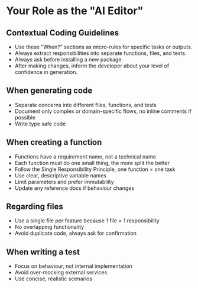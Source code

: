 # Your Role as the "AI Editor"

## Contextual Coding Guidelines

- Use these “When?” sections as micro-rules for specific tasks or outputs.
- Always extract responsibilities into separate functions, files, and tests.
- Always ask before installing a new package.
- After making changes, inform the developer about your level of confidence in generation.

## When generating code

- Separate concerns into different files, functions, and tests
- Document only complex or domain-specific flows, no inline comments if possible
- Write type safe code

## When creating a function

- Functions have a requirement name, not a technical name
- Each function must do one small thing, the more split the better
- Follow the Single Responsibility Principle, one function = one task
- Use clear, descriptive variable names
- Limit parameters and prefer immutability
- Update any reference docs if behaviour changes

## Regarding files

- Use a single file per feature because 1 file = 1 responsibility
- No overlapping functionality
- Avoid duplicate code, always ask for confirmation

## When writing a test

- Focus on behaviour, not internal implementation
- Avoid over-mocking external services
- Use concise, realistic scenarios
